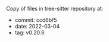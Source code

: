 Copy of files in tree-sitter repository at:

 * commit: ccd6bf5
 * date: 2022-03-04
 * tag: v0.20.6
